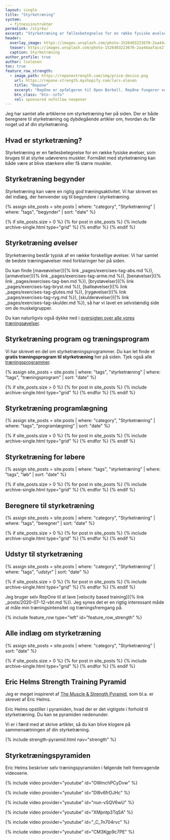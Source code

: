 ```yaml
---
layout: single
title: "Styrketræning"
system:
  - fitnessinstruktør
permalink: /styrke/
excerpt: "Styrketræning er fællesbetegnelse for en række fysiske øvelser, hvori en udøver styrker sine muskler. Her kan du dykke ned i alle vores artikler om styrketræning."
header:
  overlay_image: https://images.unsplash.com/photo-1526403223670-2aa44aaface2?ixlib=rb-1.2.1&ixid=eyJhcHBfaWQiOjEyMDd9&auto=format&fit=crop&w=1950&q=80
  teaser: https://images.unsplash.com/photo-1526403223670-2aa44aaface2?ixlib=rb-1.2.1&ixid=eyJhcHBfaWQiOjEyMDd9&auto=format&fit=crop&w=400&q=80
  caption: Styrketræning
author_profile: true
author: lsolesen
toc: true
feature_row_strength:
  - image_path: https://reponestrength.com/img/price-device.png
    url: https://repone-strength.myshopify.com/lars-olesen
    title: "Repone"
    excerpt: "RepOne er opfølgeren til Open Barbell. RepOne fungerer ved at spænde en snor på stangen med en lille magnet. Formålet med RepOne er at have et prisleje, hvor den almindelige forbruger kan være med."
    btn_class: "btn--info"
    rel: sponsored nofollow noopener
---
```


Jeg har samlet alle artiklerne om styrketræning her på siden. Der er både beregnere til styrketræning og dybdegående artikler om, hvordan du får noget ud af din styrketræning.

## Hvad er styrketræning?

Styrketræning er en fællesbetegnelse for en række fysiske øvelser, som bruges til at styrke udøverens muskler. Formålet med styrketræning kan både være at blive stærkere eller få større muskler.

## Styrketræning begynder

Styrketræning kan være en rigtig god træningsaktivitet. Vi har skrevet en del indlæg, der henvender sig til begyndere i styrketræning.

{% assign site_posts = site.posts | where: "category", "Styrketræning" | where: "tags", "begynder" | sort: "date" %}

<div class="feature__wrapper">

{% if site_posts.size > 0 %}
  {% for post in site_posts %}
    {% include archive-single.html type="grid" %}
  {% endfor %}
{% endif %}

</div>

## Styrketræning øvelser

Styrketræning består typisk af en række forskellige øvelser. Vi har samlet de bedste træningsøvelser med forklaringer her på siden.

Du kan finde [maveøvelser]({% link _pages/exercises-tag-abs.md %}), [armøvelser]({% link _pages/exercises-tag-arme.md %}), [benøvelser]({% link _pages/exercises-tag-ben.md %}), [brystøvelser]({% link _pages/exercises-tag-bryst.md %}), [balleøvelser]({% link _pages/exercises-tag-glutes.md %}), [rygøvelser]({% link _pages/exercises-tag-ryg.md %}), [skulderøvelser]({% link _pages/exercises-tag-skulder.md %}), så har vi lavet en selvstændig side om de muskelgrupper.

Du kan naturligvis også dykke ned i [oversigten over alle vores træningsøvelser](/traeningsoevelser/).

## Styrketræning program og træningsprogram

Vi har skrevet en del om styrketræningsprogrammer. Du kan let finde et **gratis træningsprogram til styrketræning** her på siden. Tjek også alle [træningsprogrammer](/traeningsprogrammer/).

{% assign site_posts = site.posts | where: "tags", "styrketræning" | where: "tags", "træningsprogram" | sort: "date" %}

<div class="feature__wrapper">

{% if site_posts.size > 0 %}
  {% for post in site_posts %}
    {% include archive-single.html type="grid" %}
  {% endfor %}
{% endif %}

</div>

## Styrketræning programlægning

{% assign site_posts = site.posts | where: "category", "Styrketræning" | where: "tags", "programlægning" | sort: "date" %}

<div class="feature__wrapper">

{% if site_posts.size > 0 %}
  {% for post in site_posts %}
    {% include archive-single.html type="grid" %}
  {% endfor %}
{% endif %}

</div>

## Styrketræning for løbere

{% assign site_posts = site.posts | where: "tags", "styrketræning" | where: "tags", "løb" | sort: "date" %}

<div class="feature__wrapper">

{% if site_posts.size > 0 %}
  {% for post in site_posts %}
    {% include archive-single.html type="grid" %}
  {% endfor %}
{% endif %}

</div>

## Beregnere til styrketræning

{% assign site_posts = site.posts | where: "category", "Styrketræning" | where: "tags", "beregner" | sort: "date" %}

<div class="feature__wrapper">

{% if site_posts.size > 0 %}
  {% for post in site_posts %}
    {% include archive-single.html type="grid" %}
  {% endfor %}
{% endif %}

</div>

## Udstyr til styrketræning

{% assign site_posts = site.posts | where: "category", "Styrketræning" | where: "tags", "udstyr" | sort: "date" %}

<div class="feature__wrapper">

{% if site_posts.size > 0 %}
  {% for post in site_posts %}
    {% include archive-single.html type="grid" %}
  {% endfor %}
{% endif %}

</div>

Jeg bruger selv RepOne til at lave [velocity based training]({% link _posts/2020-07-12-vbt.md %}). Jeg synes det er en rigtig interessant måde at måle min træningsintensitet og træningsfremgang på.

{% include feature_row type="left" id="feature_row_strength" %}

## Alle indlæg om styrketræning

{% assign site_posts = site.posts | where: "category", "Styrketræning" | sort: "date" %}

<div class="feature__wrapper">

{% if site_posts.size > 0 %}
  {% for post in site_posts %}
    {% include archive-single.html type="grid" %}
  {% endfor %}
{% endif %}

</div>

## Eric Helms Strength Training Pyramid

Jeg er meget inspireret af [The Muscle & Strength Pyramid](https://muscleandstrengthpyramids.com/), som bl.a. er skrevet af Eric Helms.

Eric Helms opstiller i pyramiden, hvad der er det vigtigste i forhold til styrketræning. Du kan se pyramiden nedenunder.

Vi er i færd med at skrive artikler, så du kan blive klogere på sammensætningen af din styrketræning.

{% include strength-pyramid.html nav="strength" %}

## Styrketræningspyramiden

Eric Helms beskriver selv træningspyramiden i følgende helt fremragende videoserie.

{% include video provider="youtube" id="OWmchPCyDvw" %}

{% include video provider="youtube" id="Dl8v6frDJHc" %}

{% include video provider="youtube" id="nun-vSQV6wU" %}

{% include video provider="youtube" id="XMpntp3TqSA" %}

{% include video provider="youtube" id="_C_7n704rvc" %}

{% include video provider="youtube" id="CM3Kgp9c7PE" %}
